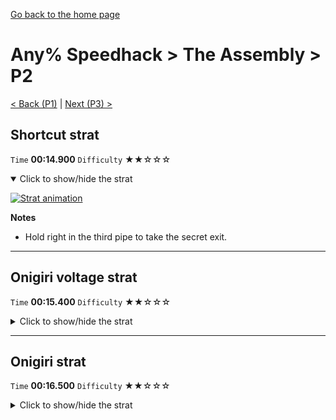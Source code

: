 [Go back to the home page](https://github.com/Doublevil/scbspeedrun)

# Any% Speedhack > The Assembly > P2

[< Back (P1)](https://github.com/Doublevil/scbspeedrun/blob/main/levels/any_sh/P/P1.md) | [Next (P3) >](https://github.com/Doublevil/scbspeedrun/blob/main/levels/any_sh/P/P3.md)

## Shortcut strat

`Time` **00:14.900** `Difficulty` ★★☆☆☆
<details open>
  <summary>Click to show/hide the strat</summary>

  [![Strat animation](https://github.com/Doublevil/scbspeedrun/blob/main/media/levels/P/P2_ShortcutStrat.webp)](https://github.com/Doublevil/scbspeedrun/blob/main/media/levels/P/P2_ShortcutStrat.mp4?raw=true)

  **Notes**
  - Hold right in the third pipe to take the secret exit.
</details>

---
## Onigiri voltage strat

`Time` **00:15.400** `Difficulty` ★★☆☆☆
<details>
  <summary>Click to show/hide the strat</summary>

  [![Strat animation](https://github.com/Doublevil/scbspeedrun/blob/main/media/levels/P/P2_OnigiriVoltage.webp)](https://github.com/Doublevil/scbspeedrun/blob/main/media/levels/P/P2_OnigiriVoltage.mp4?raw=true)

  **Notes**
  - Hold right in the third pipe to take the secret exit.
</details>

---
## Onigiri strat

`Time` **00:16.500** `Difficulty` ★★☆☆☆
<details>
  <summary>Click to show/hide the strat</summary>

  [![Strat animation](https://github.com/Doublevil/scbspeedrun/blob/main/media/levels/P/P2_OnigiriStrat.webp)](https://github.com/Doublevil/scbspeedrun/blob/main/media/levels/P/P2_OnigiriStrat.mp4?raw=true)

  **Notes**
  - Hold right in the third pipe to take the secret exit. Keep holding right to fall right on the onigiri.
</details>
